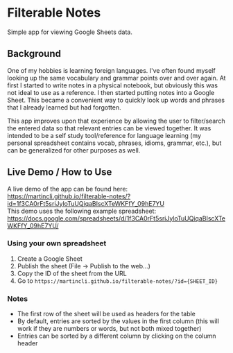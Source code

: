# Filterable Notes

Simple app for viewing Google Sheets data.

## Background

One of my hobbies is learning foreign languages. I've often found myself looking up the same vocabulary and grammar points over and over again. At first I started to write notes  in a physical notebook, but obviously this was not ideal to use as a reference. I then started putting notes into a Google Sheet. This became a convenient way to quickly look up words and phrases that I already learned but had forgotten.  

This app improves upon that experience by allowing the user to filter/search the entered data so that relevant entries can be viewed together. It was intended to be a self study tool/reference for language learning (my personal spreadsheet contains vocab, phrases, idioms, grammar, etc.), but can be generalized for other purposes as well.

## Live Demo / How to Use

A live demo of the app can be found here:  
https://martincli.github.io/filterable-notes/?id=1f3CA0rFt5sriJyloTuUQiqaBIscXTeWKFfY_09hE7YU  
This demo uses the following example spreadsheet:  
https://docs.google.com/spreadsheets/d/1f3CA0rFt5sriJyloTuUQiqaBIscXTeWKFfY_09hE7YU/

### Using your own spreadsheet
1. Create a Google Sheet
2. Publish the sheet (File -> Publish to the web...)
3. Copy the ID of the sheet from the URL
4. Go to `https://martincli.github.io/filterable-notes/?id={SHEET_ID}`

### Notes
* The first row of the sheet will be used as headers for the table
* By default, entries are sorted by the values in the first column (this will work if they are numbers or words, but not both mixed together)
* Entries can be sorted by a different column by clicking on the column header
